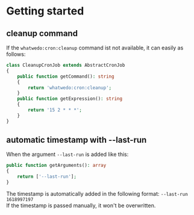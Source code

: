 # Getting started
## cleanup command

If the `whatwedo:cron:cleanup` command ist not available, it can easily as follows:
```php
class CleanupCronJob extends AbstractCronJob
{
    public function getCommand(): string
    {
        return 'whatwedo:cron:cleanup';
    }
    public function getExpression(): string
    {
        return '15 2 * * *';
    }
}
```

## automatic timestamp with --last-run
When the argument `--last-run` is added like this:  
```php
public function getArguments(): array
{
    return ['--last-run'];
}
```  
The timestamp is automatically added in the following format: `--last-run 1618997197`  
If the timestamp is passed manually, it won't be overwritten.  
